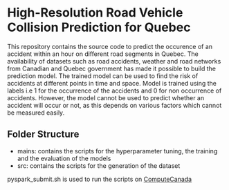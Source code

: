 # High-Resolution Road Vehicle Collision Prediction for Quebec

This repository contains the source code to predict the occurence of an accident within an hour on different road segments in Quebec. The availability of datasets such as road accidents, weather and road networks from Canadian and Quebec government has made it possible to build the prediction model. The trained model can be used to find the risk of accidents at different points in time and space. Model is trained using the labels i.e 1 for the occurrence of the accidents and 0 for non occurrence of accidents. However, the model cannot be used to predict whether an accident will occur or not, as this depends on various factors which cannot be measured easily.

## Folder Structure
- mains: contains the scripts for the hyperparameter tuning, the training and the evaluation of the models
- src: contains the scripts for the generation of the dataset

pyspark_submit.sh is used to run the scripts on  [ComputeCanada](https://www.computecanada.ca/)
